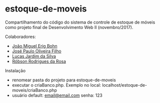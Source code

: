 # estoque-de-moveis
Compartilhamento do código do sistema de controle de estoque de móveis como projeto final de Desenvolvimento Web II (novembro/2017).

Colaboradores: 
- [João Miguel Erig Bohn](https://github.com/oaojmiguel/)
- [José Paulo Oliveira Filho](https://github.com/agharium/)
- [Lucas Jardim da Silva](https://github.com/lucasjardi/)
- [Róbson Rodrigues da Rosa](https://github.com/RobsonRR95/)

Instalação

- renomear pasta do projeto para estoque-de-moveis
- executar o criaBanco.php. Exemplo no local: localhost/estoque-de-moveis/criaBanco.php
- usuário default: email@email.com senha: 123
